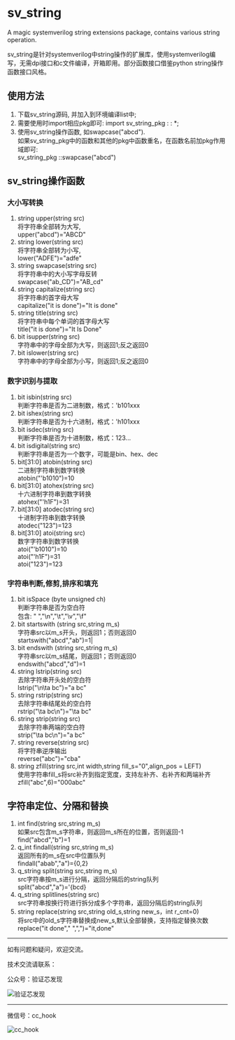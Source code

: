 # sv_string

A magic systemverilog string extensions package, contains various string operation.

sv_string是针对systemverilog中string操作的扩展库，使用systemverilog编写，无需dpi接口和c文件编译，开箱即用。部分函数接口借鉴python string操作函数接口风格。

## 使用方法

1. 下载sv_string源码, 并加入到环境编译list中;
2. 需要使用时import相应pkg即可: import sv_string_pkg : : *;
3. 使用sv_string操作函数, 如swapcase("abcd").<br>
   如果sv_string_pkg中的函数和其他的pkg中函数重名，在函数名前加pkg作用域即可:<br>
   sv_string_pkg ::swapcase("abcd")

## sv_string操作函数

### 大小写转换

1. string upper(string src)<br>
   将字符串全部转为大写,<br>
   upper("abcd")="ABCD"
2. string lower(string src)<br>
   将字符串全部转为小写,<br>
   lower("ADFE")="adfe"
3. string swapcase(string src)<br>
   将字符串中的大小写字母反转<br>
   swapcase("ab_CD")="AB_cd"
4. string capitalize(string src)<br>
   将字符串的首字母大写<br>
   capitalize("it is done")="It is done"
5. string title(string src)<br>
   将字符串中每个单词的首字母大写<br>
   title("it is done")="It Is Done"
6. bit isupper(string src)<br>
   字符串中的字母全部为大写，则返回1;反之返回0
7. bit islower(string src)<br>
   字符串中的字母全部为小写，则返回1;反之返回0

### 数字识别与提取

1. bit isbin(string src)<br>
   判断字符串是否为二进制数，格式：'b101xxx
2. bit ishex(string src)<br>
   判断字符串是否为十六进制，格式：'h101xxx
3. bit isdec(string src)<br>
   判断字符串是否为十进制数，格式：123...
4. bit isdigital(string src)<br>
   判断字符串是否为一个数字，可能是bin、hex、dec
5. bit[31:0] atobin(string src)<br>
   二进制字符串到数字转换<br>
   atobin("'b1010")=10
6. bit[31:0] atohex(string src)<br>
   十六进制字符串到数字转换<br>
   atohex("'h1F")=31
7. bit[31:0] atodec(string src)<br>
   十进制字符串到数字转换<br>
   atodec("123")=123
8. bit[31:0] atoi(string src)<br>
   数字字符串到数字转换<br>
   atoi("'b1010")=10<br>
   atoi("'h1F")=31<br>
   atoi("123")=123

### 字符串判断,修剪,排序和填充

1. bit isSpace (byte unsigned ch)<br>
   判断字符串是否为空白符<br>
   包含: " ","\n","\t","\v","\f"
2. bit startswith (string src,string m_s)<br>
   字符串src以m_s开头，则返回1；否则返回0<br>
   startswith("abcd","ab")=1|
3. bit endswith (string src,string m_s)<br>
   字符串src以m_s结尾，则返回1；否则返回0<br>
   endswith("abcd","d")=1
4. string lstrip(string src)<br>
   去除字符串开头处的空白符<br>
   lstrip("\n\ta bc")="a bc"
5. string rstrip(string src)<br>
   去除字符串结尾处的空白符<br>
   rstrip("\ta bc\n")="\ta bc"
6. string strip(string src)<br>
   去除字符串两端的空白符<br>
   strip("\ta bc\n")="a bc"
7. string reverse(string src)<br>
   将字符串逆序输出<br>
   reverse("abc")="cba"
8. string zfill(string src,int width,string fill_s="0",align_pos = LEFT)<br>
   使用字符串fill_s将src补齐到指定宽度，支持左补齐、右补齐和两端补齐<br>
   zfill("abc",6)="000abc"

## 字符串定位、分隔和替换

1. int find(string src,string m_s)<br>
   如果src包含m_s字符串，则返回m_s所在的位置，否则返回-1<br>
   find("abcd","b")=1
2. q_int findall(string src,string m_s)<br>
   返回所有的m_s在src中位置队列<br>
   findall("abab","a")={0,2}
3. q_string split(string src,string m_s)<br>
   src字符串按m_s进行分隔，返回分隔后的string队列<br>
   split("abcd","a")='{bcd}
4. q_string splitlines(string src)<br>
   src字符串按换行符进行拆分成多个字符串，返回分隔后的string队列
5. string replace(string src,string old_s,string new_s，int r_cnt=0)<br>
   将src中的old_s字符串替换成new_s,默认全部替换，支持指定替换次数<br>
   replace("it done"," ",",")="it,done"

----
如有问题和疑问，欢迎交流。

技术交流请联系：

公众号：验证芯发现

![验证芯发现](https://gitee.com/cc-hook/picture/raw/master/wechat/weixin.jpg)

---

微信号：cc_hook

![cc_hook](https://gitee.com/cc-hook/picture/raw/master/wechat/微信图片_20220316213415.jpg)